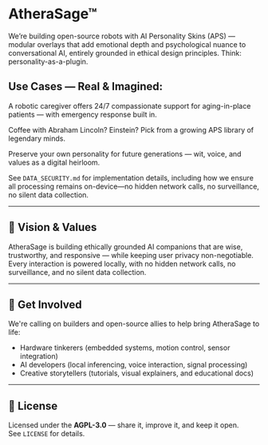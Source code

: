 

# AtheraSage™

We’re building open-source robots with AI Personality Skins (APS) — modular overlays that add emotional depth and psychological nuance to conversational AI, entirely grounded in ethical design principles. Think: personality-as-a-plugin.

## Use Cases — Real & Imagined:
A robotic caregiver offers 24/7 compassionate support for aging-in-place patients — with emergency response built in.

Coffee with Abraham Lincoln? Einstein? Pick from a growing APS library of legendary minds.

Preserve your own personality for future generations — wit, voice, and values as a digital heirloom.

See `DATA_SECURITY.md` for implementation details, including how we ensure all processing remains on-device—no hidden network calls, no surveillance, no silent data collection.

---
## 🎯 Vision & Values

AtheraSage is building ethically grounded AI companions that are wise, trustworthy, and responsive — while keeping user privacy non-negotiable. Every interaction is powered locally, with no hidden network calls, no surveillance, and no silent data collection.

---
## 🤝 Get Involved
We're calling on builders and open-source allies to help bring AtheraSage to life:

- Hardware tinkerers (embedded systems, motion control, sensor integration)
- AI developers (local inferencing, voice interaction, signal processing)
- Creative storytellers (tutorials, visual explainers, and educational docs)

---

## 📄 License

Licensed under the **AGPL-3.0** — share it, improve it, and keep it open.  
See `LICENSE` for details.

